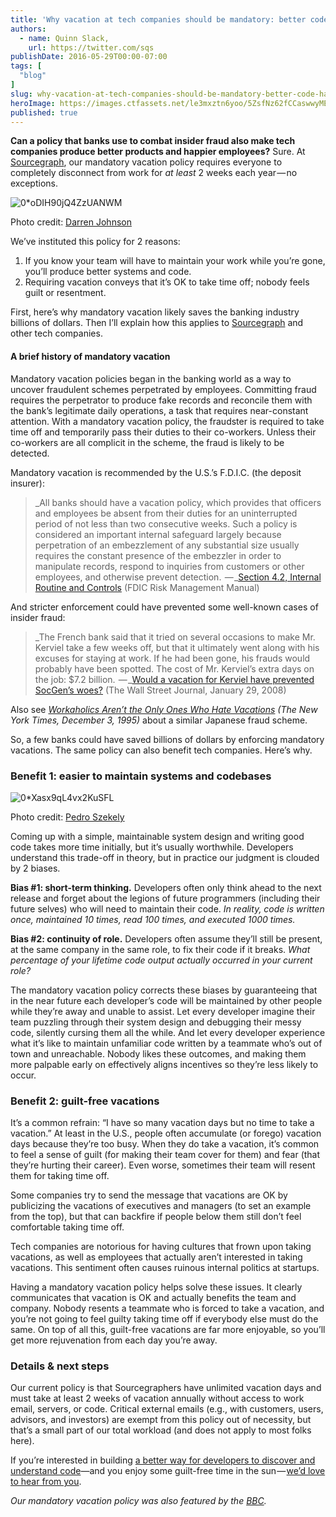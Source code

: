 ```yaml
---
title: 'Why vacation at tech companies should be mandatory: better code, happier people'
authors:
  - name: Quinn Slack,
    url: https://twitter.com/sqs
publishDate: 2016-05-29T00:00-07:00
tags: [
  "blog"
]
slug: why-vacation-at-tech-companies-should-be-mandatory-better-code-happier-people
heroImage: https://images.ctfassets.net/le3mxztn6yoo/5ZsfNz62fCCaswwyMEEWGw/03c4d56925f5843f6bc439b78dfadb72/0_oDIH90jQ4ZzUANWM.jpg
published: true
---
```




**Can a policy that banks use to combat insider fraud also make tech companies produce better products and happier employees?** Sure. At [Sourcegraph](https://sourcegraph.com/), our mandatory vacation policy requires everyone to completely disconnect from work for _at least_ 2 weeks each year — no exceptions.

![0*oDIH90jQ4ZzUANWM](//images.contentful.com/le3mxztn6yoo/5ZsfNz62fCCaswwyMEEWGw/03c4d56925f5843f6bc439b78dfadb72/0_oDIH90jQ4ZzUANWM.jpg)

Photo credit: <a href='http://www.flickr.com/photos/70140013@N07/7424536244/in/photolist-cj5FXA-bUG5st-c6aH6C-bHX2KF-brUvps-aNmpsp-avHsjZ-amUqaA-amec93-a3jT9b-9X1mSz-9HWzdA-9CEhwb-9zzcs9-9tYroR-9rupvz-9eLbD2-8RL5R1-8FDVWz-8BxJ82-8khuM4-7W24wP-7yGf3Z-c45AQJ-boYsyx-dNQA1i-cKZzjs-bgjgdM-8mbr5L-7T9jGT-kaCA5j-joSrXi-j9e1WM-iQpr7E-iC6BY5-iBKw4u-iirP8z-hKcWT5-hDJsbZ-hqSmkJ-gXeDvR-gPCSXb-gPBCZU-gJPzQA-gBiBgn-gvcsRz-gqreCv-gpQAcQ-goSdo9-gnudMC-gaydvZ'>Darren Johnson</a>

We’ve instituted this policy for 2 reasons:

1.  If you know your team will have to maintain your work while you’re gone, you’ll produce better systems and code.
2.  Requiring vacation conveys that it’s OK to take time off; nobody feels guilt or resentment.

First, here’s why mandatory vacation likely saves the banking industry billions of dollars. Then I’ll explain how this applies to [Sourcegraph](https://sourcegraph.com/) and other tech companies.

#### A brief history of mandatory vacation

Mandatory vacation policies began in the banking world as a way to uncover fraudulent schemes perpetrated by employees. Committing fraud requires the perpetrator to produce fake records and reconcile them with the bank’s legitimate daily operations, a task that requires near-constant attention. With a mandatory vacation policy, the fraudster is required to take time off and temporarily pass their duties to their co-workers. Unless their co-workers are all complicit in the scheme, the fraud is likely to be detected.

Mandatory vacation is recommended by the U.S.’s F.D.I.C. (the deposit insurer):

> _All banks should have a vacation policy, which provides that officers and employees be absent from their duties for an uninterrupted period of not less than two consecutive weeks. Such a policy is considered an important internal safeguard largely because perpetration of an embezzlement of any substantial size usually requires the constant presence of the embezzler in order to manipulate records, respond to inquiries from customers or other employees, and otherwise prevent detection.
>  — _[Section 4.2, Internal Routine and Controls](http://www.fdic.gov/regulations/safety/manual/section4-2.html) (FDIC Risk Management Manual)

And stricter enforcement could have prevented some well-known cases of insider fraud:

> _The French bank said that it tried on several occasions to make Mr. Kerviel take a few weeks off, but that it ultimately went along with his excuses for staying at work. If he had been gone, his frauds would probably have been spotted. The cost of Mr. Kerviel’s extra days on the job: $7.2 billion.
>  — _[Would a vacation for Kerviel have prevented SocGen’s woes?](http://online.wsj.com/news/articles/SB120155809623923355) (The Wall Street Journal, January 29, 2008)

Also see [_Workaholics Aren’t the Only Ones Who Hate Vacations_](http://www.nytimes.com/1995/12/03/business/earning-it-workaholics-aren-t-the-only-ones-who-hate-vacations.html) _(The New York Times, December 3, 1995)_ about a similar Japanese fraud scheme.

So, a few banks could have saved billions of dollars by enforcing mandatory vacations. The same policy can also benefit tech companies. Here’s why.

### Benefit 1: easier to maintain systems and codebases


![0*Xasx9qL4vx2KuSFL](//images.contentful.com/le3mxztn6yoo/6uTLNSuWKkGCS6S4qKCGIu/8aeb7543fcd8c08349c23125828be3ec/0_Xasx9qL4vx2KuSFL.jpg)

Photo credit: <a href='http://www.flickr.com/photos/pedrosz/4088820782/'>Pedro Szekely</a>

Coming up with a simple, maintainable system design and writing good code takes more time initially, but it’s usually worthwhile. Developers understand this trade-off in theory, but in practice our judgment is clouded by 2 biases.

**Bias #1: short-term thinking.** Developers often only think ahead to the next release and forget about the legions of future programmers (including their future selves) who will need to maintain their code. _In reality, code is written once, maintained 10 times, read 100 times, and executed 1000 times._

**Bias #2: continuity of role.** Developers often assume they’ll still be present, at the same company in the same role, to fix their code if it breaks. _What percentage of your lifetime code output actually occurred in your current role?_

The mandatory vacation policy corrects these biases by guaranteeing that in the near future each developer’s code will be maintained by other people while they’re away and unable to assist. Let every developer imagine their team puzzling through their system design and debugging their messy code, silently cursing them all the while. And let every developer experience what it’s like to maintain unfamiliar code written by a teammate who’s out of town and unreachable. Nobody likes these outcomes, and making them more palpable early on effectively aligns incentives so they’re less likely to occur.

### Benefit 2: guilt-free vacations

It’s a common refrain: “I have so many vacation days but no time to take a vacation.” At least in the U.S., people often accumulate (or forego) vacation days because they’re too busy. When they do take a vacation, it’s common to feel a sense of guilt (for making their team cover for them) and fear (that they’re hurting their career). Even worse, sometimes their team will resent them for taking time off.

Some companies try to send the message that vacations are OK by publicizing the vacations of executives and managers (to set an example from the top), but that can backfire if people below them still don’t feel comfortable taking time off.

Tech companies are notorious for having cultures that frown upon taking vacations, as well as employees that actually aren’t interested in taking vacations. This sentiment often causes ruinous internal politics at startups.

Having a mandatory vacation policy helps solve these issues. It clearly communicates that vacation is OK and actually benefits the team and company. Nobody resents a teammate who is forced to take a vacation, and you’re not going to feel guilty taking time off if everybody else must do the same. On top of all this, guilt-free vacations are far more enjoyable, so you’ll get more rejuvenation from each day you’re away.

### Details & next steps

Our current policy is that Sourcegraphers have unlimited vacation days and must take at least 2 weeks of vacation annually without access to work email, servers, or code. Critical external emails (e.g., with customers, users, advisors, and investors) are exempt from this policy out of necessity, but that’s a small part of our total workload (and does not apply to most folks here).

If you’re interested in building [a better way for developers to discover and understand code](https://sourcegraph.com)—and you enjoy some guilt-free time in the sun — [we’d love to hear from you](https://sourcegraph.com/contact).

_Our mandatory vacation policy was also featured by the_ [_BBC_](http://www.bbc.com/capital/story/20140903-relax-or-else)_._
